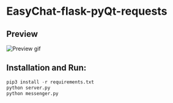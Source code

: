 # EasyChat-flask-pyQt-requests

## Preview

![Preview gif](./preview.gif)

## Installation and Run: 
```python
pip3 install -r requirements.txt
python server.py
python messenger.py
```
